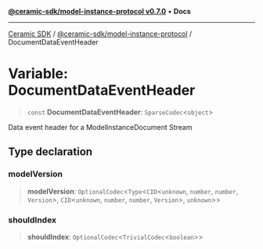 [**@ceramic-sdk/model-instance-protocol v0.7.0**](../README.md) • **Docs**

***

[Ceramic SDK](../../../README.md) / [@ceramic-sdk/model-instance-protocol](../README.md) / DocumentDataEventHeader

# Variable: DocumentDataEventHeader

> `const` **DocumentDataEventHeader**: `SparseCodec`\<`object`\>

Data event header for a ModelInstanceDocument Stream

## Type declaration

### modelVersion

> **modelVersion**: `OptionalCodec`\<`Type`\<`CID`\<`unknown`, `number`, `number`, `Version`\>, `CID`\<`unknown`, `number`, `number`, `Version`\>, `unknown`\>\>

### shouldIndex

> **shouldIndex**: `OptionalCodec`\<`TrivialCodec`\<`boolean`\>\>
